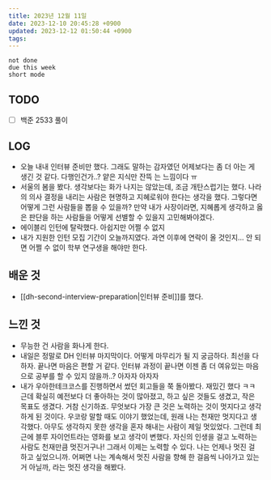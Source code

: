 ```yaml
---
title: 2023년 12월 11일
date: 2023-12-10 20:45:28 +0900
updated: 2023-12-12 01:50:44 +0900
tags: 
---
```


```tasks
not done 
due this week
short mode
```

## TODO

- [ ] 백준 2533 풀이

## LOG

- 오늘 내내 인터뷰 준비만 했다. 그래도 말하는 감자였던 어제보다는 좀 더 아는 게 생긴 것 같다. 다행인건가..? 얕은 지식만 잔뜩 는 느낌이다 ㅠ
- 서울의 봄을 봤다. 생각보다는 화가 나지는 않았는데, 조금 개탄스럽기는 했다. 나라의 의사 결정을 내리는 사람은 현명하고 지혜로워야 한다는 생각을 했다. 그렇다면 어떻게 그런 사람들을 뽑을 수 있을까? 만약 내가 사장이라면, 지혜롭게 생각하고 옳은 판단을 하는 사람들을 어떻게 선별할 수 있을지 고민해봐야겠다. 
- 에이블리 인턴에 탈락했다. 아쉽지만 어쩔 수 없지
- 내가 지원한 인턴 모집 기간이 오늘까지였다. 과연 이후에 연락이 올 것인지… 안 되면 어쩔 수 없이 학부 연구생을 해야만 한다.

## 배운 것

- [[dh-second-interview-preparation|인터뷰 준비]]를 했다.

## 느낀 것

- 무능한 건 사람을 화나게 한다. 
- 내일은 정말로 DH 인터뷰 마지막이다. 어떻게 마무리가 될 지 궁금하다. 최선을 다하자. 끝나면 마음은 편할 거 같다. 인터뷰 과정이 끝나면 이젠 좀 더 여유있는 마음으로 공부를 할 수 있지 않을까..? 아자자 아자자
- 내가 우아한테크코스를 진행하면서 썼던 회고들을 쭉 돌아봤다. 재밌긴 했다 ㅋㅋ 근데 확실히 예전보다 더 좋아하는 것이 많아졌고, 하고 싶은 것들도 생겼고, 작은 목표도 생겼다. 거참 신기하죠. 무엇보다 가장 큰 것은 노력하는 것이 멋지다고 생각하게 된 것이다. 우코랑 말할 때도 이야기 했었는데, 원래 나는 천재만 멋지다고 생각했다. 아무도 생각하지 못한 생각을 혼자 해내는 사람이 제일 멋있었다. 그런데 최근에 블루 자이언트라는 영화를 보고 생각이 변했다. 자신의 인생을 걸고 노력하는 사람도 천재만큼 멋진거구나! 그래서 이제는 노력할 수 있다. 나는 언제나 멋진 걸 하고 싶었으니까. 어쩌면 나는 계속해서 멋진 사람을 향해 한 걸음씩 나아가고 있는 거 아닐까, 라는 멋진 생각을 해봤다.

